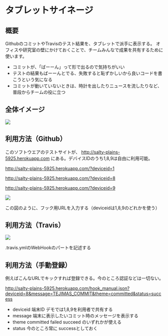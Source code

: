 タブレットサイネージ
==================

概要
----------
GithubのコミットやTravisのテスト結果を、タブレットで派手に表示する。
オフィスや研究室の壁にかけておくことで、チームみんなで成果を共有するために使います。

 * コミットが、「ばーーん」って形で出るので気持ちがいい
 * テストの結果もばーーんとでる、失敗すると恥ずかしいから良いコードを書こうという気になる
 * コミットが動いていないときは、時計を出したりニュースを流したりなど、普段からチームの役に立つ

全体イメージ
----------
<img src="http://p.pne.jp/d/201211272340.png">


利用方法（Github）
-------------------

このソフトウエアのテストサイトが、
http://salty-plains-5925.herokuapp.com
にある。デバイスIDのうち1,8,9は自由に利用可能。

http://salty-plains-5925.herokuapp.com/?deviceid=1
 
http://salty-plains-5925.herokuapp.com/?deviceid=8
 
http://salty-plains-5925.herokuapp.com/?deviceid=9

 

<img src="http://p.pne.jp/d/700/201211272347.png">

この図のように、フック用URLを入力する（deviceidは1,8,9のどれかを使う）


利用方法（Travis）
------------------

<img src="http://p.pne.jp/d/700/201211272349.png">

.travis.ymlのWebHookのパートを記述する

利用方法（手動登録）
-------------------

例えばこんなURLでキックすれば登録できる。今のところ認証などは一切ない。

http://salty-plains-5925.herokuapp.com/hook_manual.json?deviceid=8&message=TEJIMAS_COMMIT&theme=committed&status=success

 * deviceid 端末ID デモでは1,8,9を利用者で共有する
 * message 端末に表示したいコミット時のメッセージを表示する
 * theme committed failed succeed のいずれかが使える
 * status 今のところ常に successとしておく
